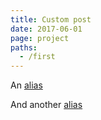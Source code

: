 ```yaml
---
title: Custom post
date: 2017-06-01
page: project
paths:
  - /first
---
```


An [alias](/subpath/custom-post-alias)

And another [alias](/custom-post-alias)
